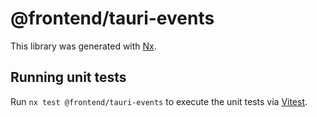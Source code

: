 # @frontend/tauri-events

This library was generated with [Nx](https://nx.dev).

## Running unit tests

Run `nx test @frontend/tauri-events` to execute the unit tests via [Vitest](https://vitest.dev/).
